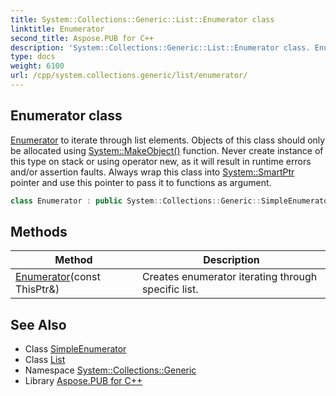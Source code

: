 ```yaml
---
title: System::Collections::Generic::List::Enumerator class
linktitle: Enumerator
second_title: Aspose.PUB for C++
description: 'System::Collections::Generic::List::Enumerator class. Enumerator to iterate through list elements. Objects of this class should only be allocated using System::MakeObject() function. Never create instance of this type on stack or using operator new, as it will result in runtime errors and/or assertion faults. Always wrap this class into System::SmartPtr pointer and use this pointer to pass it to functions as argument in C++.'
type: docs
weight: 6100
url: /cpp/system.collections.generic/list/enumerator/
---
```

## Enumerator class


[Enumerator](./) to iterate through list elements. Objects of this class should only be allocated using [System::MakeObject()](../../../system/makeobject/) function. Never create instance of this type on stack or using operator new, as it will result in runtime errors and/or assertion faults. Always wrap this class into [System::SmartPtr](../../../system/smartptr/) pointer and use this pointer to pass it to functions as argument.

```cpp
class Enumerator : public System::Collections::Generic::SimpleEnumerator<vector_t>
```

## Methods

| Method | Description |
| --- | --- |
| [Enumerator](./enumerator/)(const ThisPtr\&) | Creates enumerator iterating through specific list. |
## See Also

* Class [SimpleEnumerator](../../simpleenumerator/)
* Class [List](../)
* Namespace [System::Collections::Generic](../../)
* Library [Aspose.PUB for C++](../../../)
